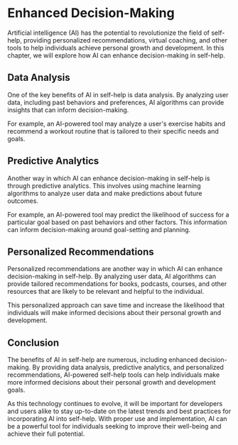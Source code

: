 Enhanced Decision-Making
================================================================

Artificial intelligence (AI) has the potential to revolutionize the field of self-help, providing personalized recommendations, virtual coaching, and other tools to help individuals achieve personal growth and development. In this chapter, we will explore how AI can enhance decision-making in self-help.

Data Analysis
-------------

One of the key benefits of AI in self-help is data analysis. By analyzing user data, including past behaviors and preferences, AI algorithms can provide insights that can inform decision-making.

For example, an AI-powered tool may analyze a user's exercise habits and recommend a workout routine that is tailored to their specific needs and goals.

Predictive Analytics
--------------------

Another way in which AI can enhance decision-making in self-help is through predictive analytics. This involves using machine learning algorithms to analyze user data and make predictions about future outcomes.

For example, an AI-powered tool may predict the likelihood of success for a particular goal based on past behaviors and other factors. This information can inform decision-making around goal-setting and planning.

Personalized Recommendations
----------------------------

Personalized recommendations are another way in which AI can enhance decision-making in self-help. By analyzing user data, AI algorithms can provide tailored recommendations for books, podcasts, courses, and other resources that are likely to be relevant and helpful to the individual.

This personalized approach can save time and increase the likelihood that individuals will make informed decisions about their personal growth and development.

Conclusion
----------

The benefits of AI in self-help are numerous, including enhanced decision-making. By providing data analysis, predictive analytics, and personalized recommendations, AI-powered self-help tools can help individuals make more informed decisions about their personal growth and development goals.

As this technology continues to evolve, it will be important for developers and users alike to stay up-to-date on the latest trends and best practices for incorporating AI into self-help. With proper use and implementation, AI can be a powerful tool for individuals seeking to improve their well-being and achieve their full potential.
